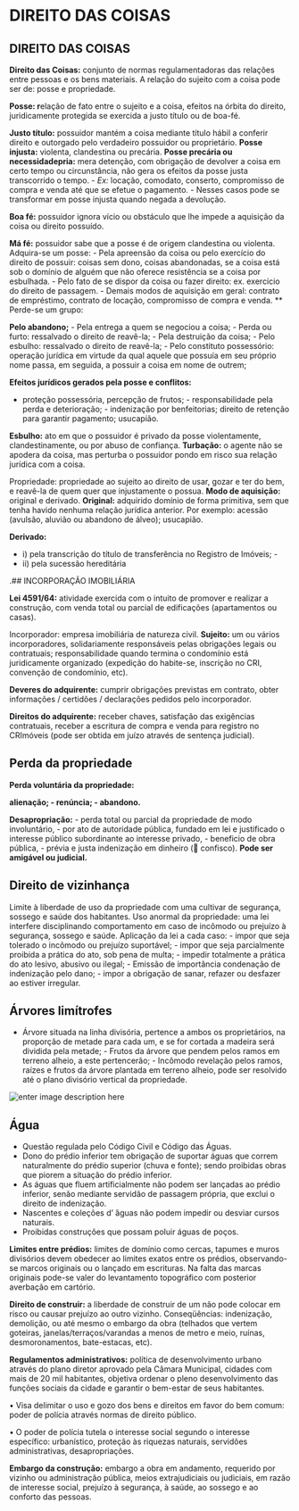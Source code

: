 # DIREITO DAS COISAS

## DIREITO DAS COISAS

**Direito das Coisas:** conjunto de normas regulamentadoras das relações entre pessoas e os bens materiais. A relação do sujeito com a coisa pode ser de: posse e propriedade.

**Posse: r**elação de fato entre o sujeito e a coisa, efeitos na órbita do direito, juridicamente protegida se exercida a justo título ou de boa-fé.

**Justo título:** possuidor mantém a coisa mediante título hábil a conferir direito e outorgado pelo verdadeiro possuidor ou proprietário. **Posse injusta:** violenta, clandestina ou precária. **Posse precária ou necessidadepria:** mera detenção, com obrigação de devolver a coisa em certo tempo ou circunstância, não gera os efeitos da posse justa transcorrido o tempo. -  _Ex:_  locação, comodato, conserto, compromisso de compra e venda até que se efetue o pagamento. - Nesses casos pode se transformar em posse injusta quando negada a devolução.

**Boa fé:** possuidor ignora vício ou obstáculo que lhe impede a aquisição da coisa ou direito possuído. 

**Má fé:** possuidor sabe que a posse é de origem clandestina ou violenta. Adquira-se um posse: - Pela apreensão da coisa ou pelo exercício do direito de possuir: coisas sem dono, coisas abandonadas, se a coisa está sob o domínio de alguém que não oferece resistência se a coisa por esbulhada. - Pelo fato de se dispor da coisa ou fazer direito: ex. exercício do direito de passagem. - Demais modos de aquisição em geral: contrato de empréstimo, contrato de locação, compromisso de compra e venda. \*\* Perde-se um grupo:

**Pelo abandono;** - Pela entrega a quem se negociou a coisa; - Perda ou furto: ressalvado o direito de reavê-la; - Pela destruição da coisa; - Pelo esbulho: ressalvado o direito de reavê-la; - Pelo constituto possessório: operação jurídica em virtude da qual aquele que possuía em seu próprio nome passa, em seguida, a possuir a coisa em nome de outrem;

**Efeitos jurídicos gerados pela posse e conflitos:**

* proteção possessória, percepção de frutos; - responsabilidade pela perda e deterioração; - indenização por benfeitorias; direito de retenção para garantir pagamento; usucapião.

**Esbulho:** ato em que o possuidor é privado da posse violentamente, clandestinamente, ou por abuso de confiança. **Turbação:** o agente não se apodera da coisa, mas perturba o possuidor pondo em risco sua relação jurídica com a coisa.

Propriedade: propriedade ao sujeito ao direito de usar, gozar e ter do bem, e reavê-la de quem quer que injustamente o possua. **Modo de aquisição:** original e derivado. **Original:** adquirido domínio de forma primitiva, sem que tenha havido nenhuma relação jurídica anterior. Por exemplo: acessão \(avulsão, aluvião ou abandono de álveo\); usucapião. 

**Derivado:**

* i\) pela transcrição do título de transferência no Registro de Imóveis; - 
* ii\) pela sucessão hereditária

.\#\# INCORPORAÇÃO IMOBILIÁRIA

**Lei 4591/64:** atividade exercida com o intuito de promover e realizar a construção, com venda total ou parcial de edificações \(apartamentos ou casas\).

Incorporador: empresa imobiliária de natureza civil. **Sujeito:** um ou vários incorporadores, solidariamente responsáveis ​​pelas obrigações legais ou contratuais; responsabilidade quando termina o condomínio está juridicamente organizado \(expedição do habite-se, inscrição no CRI, convenção de condomínio, etc\).

**Deveres do adquirente:** cumprir obrigações previstas em contrato, obter informações / certidões / declarações pedidos pelo incorporador.

**Direitos do adquirente:** receber chaves, satisfação das exigências contratuais, receber a escritura de compra e venda para registro no CRImóveis \(pode ser obtida em juízo através de sentença judicial\).

## Perda da propriedade

**Perda voluntária da propriedade:**

**alienação; - renúncia; - abandono.**

**Desapropriação:** - perda total ou parcial da propriedade de modo involuntário, - por ato de autoridade pública, fundado em lei e justificado o interesse público subordinante ao interesse privado, - beneficio de obra pública, - prévia e justa indenização em dinheiro \( confisco\). **Pode ser amigável ou judicial.**

## Direito de vizinhança

Limite à liberdade de uso da propriedade com uma cultivar de segurança, sossego e saúde dos habitantes. Uso anormal da propriedade: uma lei interfere disciplinando comportamento em caso de incômodo ou prejuízo à segurança, sossego e saúde. Aplicação da lei a cada caso: - impor que seja tolerado o incômodo ou prejuízo suportável; - impor que seja parcialmente proibida a prática do ato, sob pena de multa; - impedir totalmente a prática do ato lesivo, abusivo ou ilegal; - Emissão de importância condenação de indenização pelo dano; - impor a obrigação de sanar, refazer ou desfazer ao estiver irregular.

## Árvores limítrofes

* Árvore situada na linha divisória, pertence a ambos os proprietários, na proporção de metade para cada um, e se for cortada a madeira será dividida pela metade; - Frutos da árvore que pendem pelos ramos em terreno alheio, a este pertencerão; - Incômodo revelação pelos ramos, raízes e frutos da árvore plantada em terreno alheio, pode ser resolvido até o plano divisório vertical da propriedade.

![enter image description here](https://lh3.googleusercontent.com/SepCEQIh1YMmem8XJNOCPiZFTeAyV9Xyko8DxP1nmWng6zx0Us2xAmUHRMNQJPwsqUw2jcjsnmgo0s5DOGg61Sul1dgUvtn1SMm0dg81edwnGrdliz71p3l9SpR-zwIVzyQOfnetkl34kYp4MqOJs8axoOaavYDkh4nr7RHRFqGqxbgeCj_cAoesSMleER8zo6fcz5HS5pxG-50krf3KNdSzoFxy-vtJ_8T4DOTQOWG5FQ70WAUxAWU8_XgbMR7bHXjqVd_nBJZP9JmBc49hmbceIwEQ93uRoxMb2eyBkOSoLuE0FFNz7oy5DUsrzC5Wg_4aRawFC7w_f53pL53IfOrD4YMR9qVoufzEub3g-qrmqjgItK7sbIh-HQY2SHAI5AELUPS0Ni5tPu8eUqkqZpa6P5pebloG68YhEzufP2EpLg3XE7TvFSFFAO1rrlQGKKDYSy1LCIFYZpJ1iDaX-2n00PFPHn8FK80sO5mOpe3Tzk9Wy__ZuimPdnceDnVpduQhnqbK9bRq-iomPfgstYiPi-JVGdIJRAB8-ynvo-XI6xC9mwk77InTwkecRLDk_fGS6U6subQUkVuqBLSgbxIJMzLAtKW5EWAXZeGCm283El9T8lU_DJFP3G_hTHHHUZ4QV2ZgV4WLnzaRkokCBEJHlyzM9cqDvKr8oKDEWDwaGxqRjGw3nOwRWmGSiUJdJ9EdIicHqvIwWNaSEj1zZdkCow=w702-h462-no?authuser=0)

## **Água**

* Questão regulada pelo Código Civil e Código das Águas.
* Dono do prédio inferior tem obrigação de suportar águas que correm    naturalmente do prédio superior \(chuva e fonte\); sendo proibidas    obras que piorem a situação do prédio inferior.
* As águas que fluem artificialmente não podem ser lançadas ao prédio    inferior, senão mediante servidão de passagem própria, que exclui o    direito de indenização.
* Nascentes e coleções d’ ́águas não podem impedir ou desviar cursos    naturais.
* Proibidas construções que possam poluir águas de poços.

**Limites entre prédios:** limites de domínio como cercas, tapumes e muros divisórios devem obedecer ao limites exatos entre os prédios, observando-se marcos originais ou o lançado em escrituras. Na falta das marcas originais pode-se valer do levantamento topográfico com posterior averbação em cartório.

**Direito de construir:** a liberdade de construir de um não pode colocar em risco ou causar prejuízo ao outro vizinho. Conseqüências: indenização, demolição, ou até mesmo o embargo da obra \(telhados que vertem goteiras, janelas/terraços/varandas a menos de metro e meio, ruínas, desmoronamentos, bate-estacas, etc\).

**Regulamentos administrativos:** política de desenvolvimento urbano através do plano diretor aprovado pela Câmara Municipal, cidades com mais de 20 mil habitantes, objetiva ordenar o pleno desenvolvimento das funções sociais da cidade e garantir o bem-estar de seus habitantes.

• Visa delimitar o uso e gozo dos bens e direitos em favor do bem comum: poder de polícia através normas de direito público.

• O poder de polícia tutela o interesse social segundo o interesse específico: urbanístico, proteção às riquezas naturais, servidões administrativas, desapropriações.

**Embargo da construção:** embargo a obra em andamento, requerido por vizinho ou administração pública, meios extrajudiciais ou judiciais, em razão de interesse social, prejuízo à segurança, à saúde, ao sossego e ao conforto das pessoas. 

<!--stackedit_data:
eyJoaXN0b3J5IjpbOTE3ODY4Nzg0XX0=
-->

